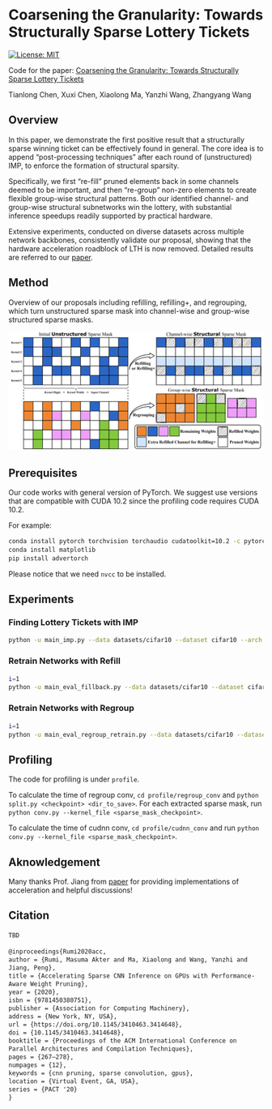 # Coarsening the Granularity: Towards Structurally Sparse Lottery Tickets
[![License: MIT](https://img.shields.io/badge/License-MIT-green.svg)](https://opensource.org/licenses/MIT)

Code for the paper: [Coarsening the Granularity: Towards Structurally Sparse Lottery Tickets]()

Tianlong Chen, Xuxi Chen, Xiaolong Ma, Yanzhi Wang, Zhangyang Wang

## Overview

In this paper, we demonstrate the first positive result that a structurally sparse winning ticket can be effectively found in general. The core idea is to append “post-processing techniques” after each round of (unstructured) IMP, to enforce the formation of structural sparsity. 

Specifically, we first “re-fill” pruned elements back in some channels deemed to be important, and then “re-group” non-zero elements to create flexible group-wise structural patterns. Both our identified channel- and group-wise structural subnetworks win the lottery, with substantial inference speedups readily supported by practical hardware. 

Extensive experiments, conducted on diverse datasets across multiple network backbones, consistently validate our proposal, showing that the hardware acceleration roadblock of LTH is now removed. Detailed results are referred to our [paper](). 



## Method

Overview of our proposals including refilling, refilling+, and regrouping, which turn unstructured sparse mask into channel-wise and group-wise structured sparse masks.

![](Figs/Methods.png)



## Prerequisites

Our code works with general version of PyTorch. We suggest use versions that are compatible with CUDA 10.2 since the profiling code requires CUDA 10.2. 

For example: 
```bash
conda install pytorch torchvision torchaudio cudatoolkit=10.2 -c pytorch-lts
conda install matplotlib
pip install advertorch
```

Please notice that we need `nvcc` to be installed. 

## Experiments

### Finding Lottery Tickets with IMP

```bash
python -u main_imp.py --data datasets/cifar10 --dataset cifar10 --arch res18 --save_dir resnet18_cifar10_lt_0.2_s1_rewind_16 --init pretrained_model/res18_cifar10_1_init.pth.tar --seed 1 --lr 0.1 --fc --rate 0.2 --pruning_times 10 --prune_type rewind_lt --epoch 160 --decreasing_lr 80,120 --rewind_epoch 16 --weight_decay 1e-4 --batch_size 128
```

### Retrain Networks with Refill

```bash
i=1
python -u main_eval_fillback.py --data datasets/cifar10 --dataset cifar10 --arch res18 --save_dir  --pretrained resnet18_cifar10_lt_0.2_s1_rewind_16/1checkpoint.pth.tar --mask_dir resnet18_cifar10_lt_0.2_s1_rewind_16/${i}checkpoint.pth.tar --fc --prune-type lt --seed 1 --epoch 160 --decreasing_lr 80,120 --weight_decay 1e-4 --batch_size 128 --lr 0.1 
```

### Retrain Networks with Regroup

```bash
i=1
python -u main_eval_regroup_retrain.py --data datasets/cifar10 --dataset cifar10 --arch res18 --save_dir  --pretrained resnet18_cifar10_lt_0.2_s1_rewind_16/1checkpoint.pth.tar --mask_dir resnet18_cifar10_lt_0.2_s1_rewind_16/${i}checkpoint.pth.tar --fc --prune-type lt --seed 1 --epoch 160 --decreasing_lr 80,120 --weight_decay 1e-4 --batch_size 128 --lr 0.1 
```


## Profiling

The code for profiling is under `profile`. 

To calculate the time of regroup conv, `cd profile/regroup_conv` and `python split.py <checkpoint> <dir_to_save>`. For each extracted sparse mask, run `python conv.py --kernel_file <sparse_mask_checkpoint>`. 

To calculate the time of cudnn conv, `cd profile/cudnn_conv` and run `python conv.py --kernel_file <sparse_mask_checkpoint>`. 


## Aknowledgement

Many thanks Prof. Jiang from [paper](https://doi.org/10.1145/3410463.3414648) for providing implementations of acceleration and helpful discussions!



## Citation

```
TBD

@inproceedings{Rumi2020acc,
author = {Rumi, Masuma Akter and Ma, Xiaolong and Wang, Yanzhi and Jiang, Peng},
title = {Accelerating Sparse CNN Inference on GPUs with Performance-Aware Weight Pruning},
year = {2020},
isbn = {9781450380751},
publisher = {Association for Computing Machinery},
address = {New York, NY, USA},
url = {https://doi.org/10.1145/3410463.3414648},
doi = {10.1145/3410463.3414648},
booktitle = {Proceedings of the ACM International Conference on Parallel Architectures and Compilation Techniques},
pages = {267–278},
numpages = {12},
keywords = {cnn pruning, sparse convolution, gpus},
location = {Virtual Event, GA, USA},
series = {PACT '20}
}
```
